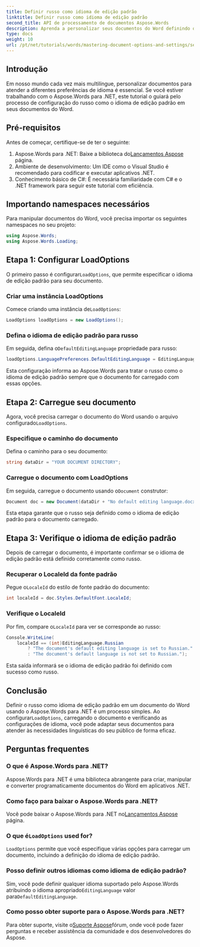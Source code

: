 ```yaml
---
title: Definir russo como idioma de edição padrão
linktitle: Definir russo como idioma de edição padrão
second_title: API de processamento de documentos Aspose.Words
description: Aprenda a personalizar seus documentos do Word definindo o russo como idioma de edição padrão usando o Aspose.Words para .NET. Este guia passo a passo.
type: docs
weight: 10
url: /pt/net/tutorials/words/mastering-document-options-and-settings/set-russian-as-default-edit-language/
---
```

## Introdução

Em nosso mundo cada vez mais multilíngue, personalizar documentos para atender a diferentes preferências de idioma é essencial. Se você estiver trabalhando com o Aspose.Words para .NET, este tutorial o guiará pelo processo de configuração do russo como o idioma de edição padrão em seus documentos do Word. 

## Pré-requisitos

Antes de começar, certifique-se de ter o seguinte:

1.  Aspose.Words para .NET: Baixe a biblioteca do[Lançamentos Aspose](https://releases.aspose.com/words/net/) página.
2. Ambiente de desenvolvimento: Um IDE como o Visual Studio é recomendado para codificar e executar aplicativos .NET.
3. Conhecimento básico de C#: É necessária familiaridade com C# e o .NET framework para seguir este tutorial com eficiência.

## Importando namespaces necessários

Para manipular documentos do Word, você precisa importar os seguintes namespaces no seu projeto:

```csharp
using Aspose.Words;
using Aspose.Words.Loading;
```

## Etapa 1: Configurar LoadOptions

 O primeiro passo é configurar`LoadOptions`, que permite especificar o idioma de edição padrão para seu documento.

### Criar uma instância LoadOptions

 Comece criando uma instância de`LoadOptions`:

```csharp
LoadOptions loadOptions = new LoadOptions();
```

### Defina o idioma de edição padrão para russo

Em seguida, defina o`DefaultEditingLanguage` propriedade para russo:

```csharp
loadOptions.LanguagePreferences.DefaultEditingLanguage = EditingLanguage.Russian;
```

Esta configuração informa ao Aspose.Words para tratar o russo como o idioma de edição padrão sempre que o documento for carregado com essas opções.

## Etapa 2: Carregue seu documento

 Agora, você precisa carregar o documento do Word usando o arquivo configurado`LoadOptions`.

### Especifique o caminho do documento

Defina o caminho para o seu documento:

```csharp
string dataDir = "YOUR DOCUMENT DIRECTORY";
```

### Carregue o documento com LoadOptions

 Em seguida, carregue o documento usando o`Document` construtor:

```csharp
Document doc = new Document(dataDir + "No default editing language.docx", loadOptions);
```

Esta etapa garante que o russo seja definido como o idioma de edição padrão para o documento carregado.

## Etapa 3: Verifique o idioma de edição padrão

Depois de carregar o documento, é importante confirmar se o idioma de edição padrão está definido corretamente como russo.

### Recuperar o LocaleId da fonte padrão

 Pegue o`LocaleId` do estilo de fonte padrão do documento:

```csharp
int localeId = doc.Styles.DefaultFont.LocaleId;
```

### Verifique o LocaleId

 Por fim, compare o`LocaleId` para ver se corresponde ao russo:

```csharp
Console.WriteLine(
    localeId == (int)EditingLanguage.Russian
        ? "The document's default editing language is set to Russian."
        : "The document's default language is not set to Russian.");
```

Esta saída informará se o idioma de edição padrão foi definido com sucesso como russo.

## Conclusão

Definir o russo como idioma de edição padrão em um documento do Word usando o Aspose.Words para .NET é um processo simples. Ao configurar`LoadOptions`, carregando o documento e verificando as configurações de idioma, você pode adaptar seus documentos para atender às necessidades linguísticas do seu público de forma eficaz.

## Perguntas frequentes

### O que é Aspose.Words para .NET?

Aspose.Words para .NET é uma biblioteca abrangente para criar, manipular e converter programaticamente documentos do Word em aplicativos .NET.

### Como faço para baixar o Aspose.Words para .NET?

 Você pode baixar o Aspose.Words para .NET no[Lançamentos Aspose](https://releases.aspose.com/words/net/) página.

###  O que é`LoadOptions` used for?

`LoadOptions` permite que você especifique várias opções para carregar um documento, incluindo a definição do idioma de edição padrão.

### Posso definir outros idiomas como idioma de edição padrão?

 Sim, você pode definir qualquer idioma suportado pelo Aspose.Words atribuindo o idioma apropriado`EditingLanguage` valor para`DefaultEditingLanguage`.

### Como posso obter suporte para o Aspose.Words para .NET?

 Para obter suporte, visite o[Suporte Aspose](https://forum.aspose.com/c/words/8)fórum, onde você pode fazer perguntas e receber assistência da comunidade e dos desenvolvedores do Aspose.